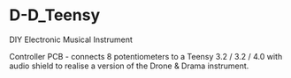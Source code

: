 # D-D_Teensy
DIY Electronic Musical Instrument

Controller PCB - connects 8 potentiometers to a Teensy 3.2 / 3.2 / 4.0 with audio shield to realise a version of the Drone & Drama instrument.
